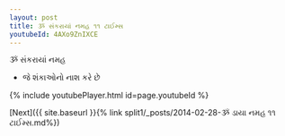 ```yaml
---
layout: post
title: ૐ સંકરાયાં નમહ ૧૧ ટાઈમ્સ
youtubeId: 4AXo9ZnIXCE
---
```

 
 
 ૐ સંકરાયાં નમહ  
 
 -  જે શંકાઓનો નાશ કરે છે 
 
  
 
  
 
 
 
 
 
 


{% include youtubePlayer.html id=page.youtubeId %}
 
[Next]({{ site.baseurl }}{% link  split1/_posts/2014-02-28-ૐ ડાયા નમહ ૧૧ ટાઈમ્સ.md%})
 
